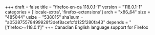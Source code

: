 +++
draft = false
title = "firefox-en-ca 118.0.1-1"
version = "118.0.1-1"
categories = ['locale-extra', 'firefox-extensions']
arch = "x86_64"
size = "485044"
usize = "538015"
sha1sum = "a053875578499928f3def8acefcfd125f280fa43"
depends = "['firefox>=118.0.1']"
+++
Canadian English language support for Firefox